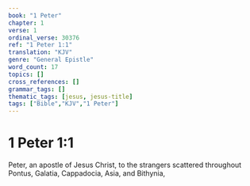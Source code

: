 ```yaml
---
book: "1 Peter"
chapter: 1
verse: 1
ordinal_verse: 30376
ref: "1 Peter 1:1"
translation: "KJV"
genre: "General Epistle"
word_count: 17
topics: []
cross_references: []
grammar_tags: []
thematic_tags: [jesus, jesus-title]
tags: ["Bible","KJV","1 Peter"]
---
```


# 1 Peter 1:1

Peter, an apostle of Jesus Christ, to the strangers scattered throughout Pontus, Galatia, Cappadocia, Asia, and Bithynia,
